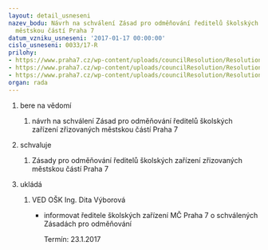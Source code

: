 ```yaml
---
layout: detail_usneseni
nazev_bodu: Návrh na schválení Zásad pro odměňování ředitelů školských zařízení zřizovaných
  městskou částí Praha 7
datum_vzniku_usneseni: '2017-01-17 00:00:00'
cislo_usneseni: 0033/17-R
prilohy:
- https://www.praha7.cz/wp-content/uploads/councilResolution/Resolutions/28760/export/Duvodovazprava~156441.docx
- https://www.praha7.cz/wp-content/uploads/councilResolution/Resolutions/28760/export/ZasadyproodmenovanirediteluzapracovanepripominkySTA~156440.doc
- https://www.praha7.cz/wp-content/uploads/councilResolution/Resolutions/28760/export/export~296951.pdf
organ: rada
---
```

<ol id="urzList" class="urzList_view">
<li class="urzClass1" id=""><span name="1">bere na vědomí</span> 
<ol class="urzOlClass">
<li style="TEXT-ALIGN: left" class="urzClass2" id=""><span><p>návrh na schválení Zásad pro odměňování ředitelů školských zařízení zřizovaných městskou částí Praha 7</p></span></li></ol></li>
<li class="urzClass1" id=""><span name="24">schvaluje</span> 
<ol class="urzOlClass">
<li style="TEXT-ALIGN: left" class="urzClass2" id=""><span><p>Zásady pro odměňování ředitelů školských zařízení zřizovaných městskou částí Praha 7</p></span></li></ol></li><li class="urzClass1" id="urzUkoly"><span name="1">ukládá</span><ol class="urzOlClass"><li class="urzClass2"><span><p>VED OŠK Ing. Dita Výborová</p></span><ul class="urzUlClass"><li class="urzClass3"><span><p>informovat ředitele školských zařízení MČ Praha 7 o schválených Zásadách pro odměňování</p></span><span class="urzUkolTermin">  Termín:&nbsp;23.1.2017</span></li></ul></li></ol></li>
</ol>